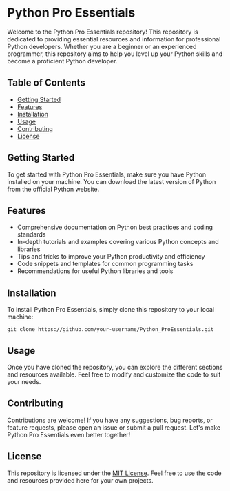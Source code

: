# Python Pro Essentials

Welcome to the Python Pro Essentials repository! This repository is dedicated to providing essential resources and information for professional Python developers. Whether you are a beginner or an experienced programmer, this repository aims to help you level up your Python skills and become a proficient Python developer.

## Table of Contents

- [Getting Started](#getting-started)
- [Features](#features)
- [Installation](#installation)
- [Usage](#usage)
- [Contributing](#contributing)
- [License](#license)

## Getting Started

To get started with Python Pro Essentials, make sure you have Python installed on your machine. You can download the latest version of Python from the official Python website.

## Features

- Comprehensive documentation on Python best practices and coding standards
- In-depth tutorials and examples covering various Python concepts and libraries
- Tips and tricks to improve your Python productivity and efficiency
- Code snippets and templates for common programming tasks
- Recommendations for useful Python libraries and tools

## Installation

To install Python Pro Essentials, simply clone this repository to your local machine:

```
git clone https://github.com/your-username/Python_ProEssentials.git
```

## Usage

Once you have cloned the repository, you can explore the different sections and resources available. Feel free to modify and customize the code to suit your needs.

## Contributing

Contributions are welcome! If you have any suggestions, bug reports, or feature requests, please open an issue or submit a pull request. Let's make Python Pro Essentials even better together!

## License

This repository is licensed under the [MIT License](LICENSE). Feel free to use the code and resources provided here for your own projects.
